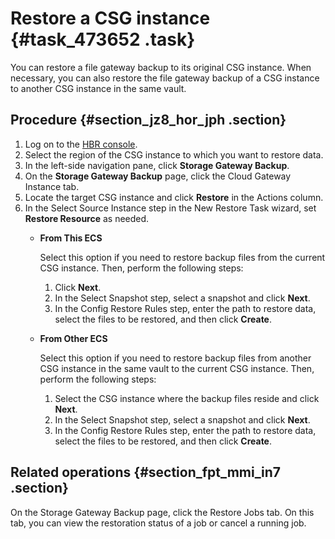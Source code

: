# Restore a CSG instance {#task_473652 .task}

You can restore a file gateway backup to its original CSG instance. When necessary, you can also restore the file gateway backup of a CSG instance to another CSG instance in the same vault.

## Procedure {#section_jz8_hor_jph .section}

1.  Log on to the [HBR console](https://hbr.console.aliyun.com).
2.  Select the region of the CSG instance to which you want to restore data.
3.  In the left-side navigation pane, click **Storage Gateway Backup**.
4.  On the **Storage Gateway Backup** page, click the Cloud Gateway Instance tab.
5.  Locate the target CSG instance and click **Restore** in the Actions column.
6.  In the Select Source Instance step in the New Restore Task wizard, set **Restore Resource** as needed.
    -   **From This ECS** 

        Select this option if you need to restore backup files from the current CSG instance. Then, perform the following steps:

        1.  Click **Next**.
        2.  In the Select Snapshot step, select a snapshot and click **Next**.
        3.  In the Config Restore Rules step, enter the path to restore data, select the files to be restored, and then click **Create**.
    -   **From Other ECS** 

        Select this option if you need to restore backup files from another CSG instance in the same vault to the current CSG instance. Then, perform the following steps:

        1.  Select the CSG instance where the backup files reside and click **Next**.
        2.  In the Select Snapshot step, select a snapshot and click **Next**.
        3.  In the Config Restore Rules step, enter the path to restore data, select the files to be restored, and then click **Create**.

## Related operations {#section_fpt_mmi_in7 .section}

On the Storage Gateway Backup page, click the Restore Jobs tab. On this tab, you can view the restoration status of a job or cancel a running job.

